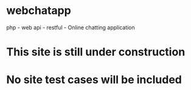 # webchatapp
php - web api - restful - Online chatting application

# This site is still under construction 
# No site test cases will be included
